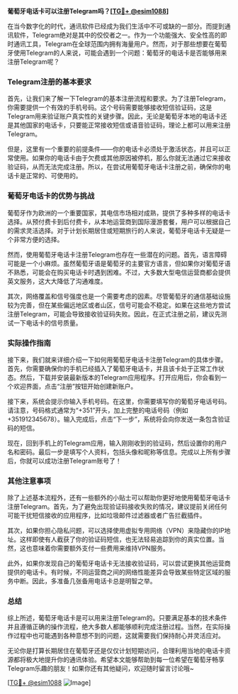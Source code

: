 **葡萄牙电话卡可以注册Telegram吗？[[TG💪+ @esim1088](https://t.me/s/esim1088)]**

在当今数字化的时代，通讯软件已经成为我们生活中不可或缺的一部分。而提到通讯软件，Telegram绝对是其中的佼佼者之一。作为一个功能强大、安全性高的即时通讯工具，Telegram在全球范围内拥有海量用户。然而，对于那些想要在葡萄牙使用Telegram的人来说，可能会遇到一个问题：葡萄牙的电话卡是否能够用来注册Telegram呢？

### Telegram注册的基本要求

首先，让我们来了解一下Telegram的基本注册流程和要求。为了注册Telegram，你需要提供一个有效的手机号码。这个号码需要能够接收短信验证码，这是Telegram用来验证账户真实性的关键步骤。因此，无论是葡萄牙本地的电话卡还是其他国家的电话卡，只要能正常接收短信或语音验证码，理论上都可以用来注册Telegram。

但是，这里有一个重要的前提条件——你的电话卡必须处于激活状态，并且可以正常使用。如果你的电话卡由于欠费或其他原因被停机，那么你就无法通过它来接收验证码，从而无法完成注册。所以，在尝试用葡萄牙电话卡注册之前，确保你的电话卡是正常的、可使用的。

### 葡萄牙电话卡的优势与挑战

葡萄牙作为欧洲的一个重要国家，其电信市场相对成熟，提供了多种多样的电话卡选择。从预付费卡到后付费卡，从本地运营商到国际漫游套餐，用户可以根据自己的需求灵活选择。对于计划长期居住或短期旅行的人来说，葡萄牙电话卡无疑是一个非常方便的选择。

然而，使用葡萄牙电话卡注册Telegram也存在一些潜在的问题。首先，语言障碍可能是一个小麻烦。虽然葡萄牙语是葡萄牙的主要官方语言，但如果你对葡萄牙语不熟悉，可能会在购买电话卡时遇到困难。不过，大多数大型电信运营商都会提供英文服务，这大大降低了沟通难度。

其次，网络覆盖和信号强度也是一个需要考虑的因素。尽管葡萄牙的通信基础设施较为完善，但在某些偏远地区或者山区，信号可能会不稳定。如果在这些地方尝试注册Telegram，可能会导致接收验证码失败。因此，在正式注册之前，建议先测试一下电话卡的信号质量。

### 实际操作指南

接下来，我们就来详细介绍一下如何用葡萄牙电话卡注册Telegram的具体步骤。首先，你需要确保你的手机已经插入了葡萄牙电话卡，并且该卡处于正常工作状态。然后，下载并安装最新版本的Telegram应用程序。打开应用后，你会看到一个欢迎界面，点击“注册”按钮开始创建新账户。

接下来，系统会提示你输入手机号码。在这里，你需要填写你的葡萄牙电话号码。请注意，号码格式通常为“+351”开头，加上完整的电话号码（例如+351912345678）。输入完成后，点击“下一步”，系统将会向你发送一条包含验证码的短信。

现在，回到手机上的Telegram应用，输入刚刚收到的验证码，然后设置你的用户名和密码。最后一步是填写个人资料，包括头像和昵称等信息。完成以上所有步骤后，你就可以成功注册Telegram账号了！

### 其他注意事项

除了上述基本流程外，还有一些额外的小贴士可以帮助你更好地使用葡萄牙电话卡注册Telegram。首先，为了避免出现验证码接收失败的情况，建议提前关闭任何可能干扰短信接收的应用程序，比如垃圾邮件过滤器或者广告拦截插件。

其次，如果你担心隐私问题，可以选择使用虚拟专用网络（VPN）来隐藏你的IP地址。这样即使有人截获了你的验证码短信，也无法轻易追踪到你的真实位置。当然，这也意味着你需要额外支付一些费用来维持VPN服务。

此外，如果你发现自己的葡萄牙电话卡无法接收验证码，可以尝试更换其他运营商提供的电话卡。有时候，不同运营商之间的网络性能差异会导致某些特定区域的服务中断。因此，多准备几张备用电话卡总是明智之举。

### 总结

综上所述，葡萄牙电话卡是可以用来注册Telegram的。只要满足基本的技术条件并且遵循正确的操作流程，绝大多数人都能够顺利完成注册过程。当然，在实际操作过程中也可能遇到各种意想不到的问题，这就需要我们保持耐心并灵活应对。

无论你是打算长期居住在葡萄牙还是仅仅计划短期访问，合理利用当地的电话卡资源都将极大地提升你的通讯体验。希望本文能够帮助到每一位希望在葡萄牙畅享Telegram乐趣的朋友！如果你还有其他疑问，欢迎随时留言讨论哦~

[[TG💪+ @esim1088](https://t.me/s/esim1088) ![Image](https://i.postimg.cc/4NQfJmqS/Snipaste-2025-05-13-00-14-12.png)]
